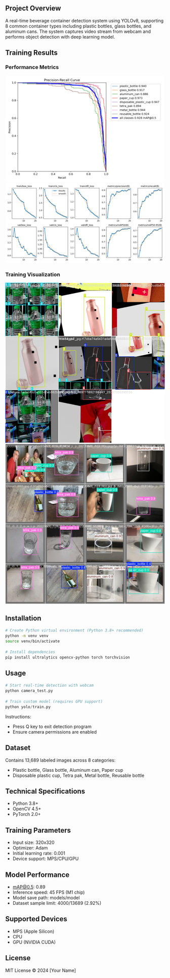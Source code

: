## Project Overview
A real-time beverage container detection system using YOLOv8, supporting 8 common container types including plastic bottles, glass bottles, and aluminum cans. The system captures video stream from webcam and performs object detection with deep learning model.

## Training Results

### Performance Metrics
![PR Curve](best_results/PR_curve.png)
![Confusion Matrix](best_results/results.png)

### Training Visualization
![Training Batch](best_results/train_batch0.jpg)
![Validation Batch](best_results/val_batch0_pred.jpg)


## Installation
```bash
# Create Python virtual environment (Python 3.8+ recommended)
python -m venv venv
source venv/bin/activate

# Install dependencies
pip install ultralytics opencv-python torch torchvision
```

## Usage
```python
# Start real-time detection with webcam
python camera_test.py

# Train custom model (requires GPU support)
python yolo/train.py
```

Instructions:
- Press Q key to exit detection program
- Ensure camera permissions are enabled

## Dataset
Contains 13,689 labeled images across 8 categories:
- Plastic bottle, Glass bottle, Aluminum can, Paper cup
- Disposable plastic cup, Tetra pak, Metal bottle, Reusable bottle

## Technical Specifications
- Python 3.8+
- OpenCV 4.5+
- PyTorch 2.0+

## Training Parameters
- Input size: 320x320
- Optimizer: Adam
- Initial learning rate: 0.001
- Device support: MPS/CPU/GPU

## Model Performance
- mAP@0.5: 0.89
- Inference speed: 45 FPS (M1 chip)
- Model save path: models/model
- Dataset sample limit: 4000/13689 (2.92%)

## Supported Devices
- MPS (Apple Silicon)
- CPU
- GPU (NVIDIA CUDA)

## License
MIT License © 2024 [Your Name]
